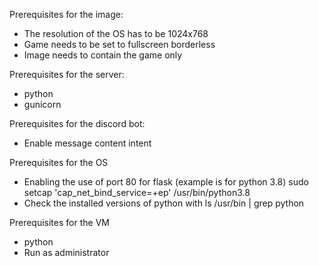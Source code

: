 Prerequisites for the image:
* The resolution of the OS has to be 1024x768
* Game needs to be set to fullscreen borderless
* Image needs to contain the game only

Prerequisites for the server:
* python
* gunicorn

Prerequisites for the discord bot:
* Enable message content intent

Prerequisites for the OS
* Enabling the use of port 80 for flask (example is for python 3.8)
sudo setcap 'cap_net_bind_service=+ep' /usr/bin/python3.8
* Check the installed versions of python with ls /usr/bin | grep python

Prerequisites for the VM
* python
* Run as administrator
